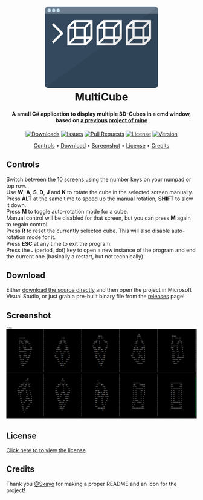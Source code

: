 <h1 align="center">
  <br>
  <img src="MultiCube-Icon.svg" width="300" alt="semicolon.js">
  <br>
  MultiCube
  <br>
</h1>

<h4 align="center">A small C# application to display multiple 3D-Cubes in a cmd window, based on <a href="https://github.com/filthycoding/RotatingCube">a previous project of mine</a></h4>

<p align="center">
  <a href="https://github.com/filthycoding/MultiCube/releases"><img src="https://img.shields.io/github/downloads/filthycoding/MultiCube/total.svg" alt="Downloads"></a>
  <a href="https://github.com/filthycoding/MultiCube/issues"><img src="https://img.shields.io/github/issues/filthycoding/MultiCube.svg" alt="Issues"></a>
  <a href="https://github.com/filthycoding/MultiCube/pulls"><img src="https://img.shields.io/github/issues-pr/filthycoding/MultiCube.svg" alt="Pull Requests" ></a>
  <a href="https://github.com/filthycoding/MultiCube/blob/master/LICENSE"><img src="https://img.shields.io/github/license/filthycoding/MultiCube.svg" alt="License"></a>
  <a href="https://github.com/filthycoding/MultiCube/releases/latest"><img src="https://img.shields.io/github/release/filthycoding/MultiCube.svg" alt="Version"></a>
</p>

<p align="center">
  <a href="#controls">Controls</a> •
  <a href="#download">Download</a> •
  <a href="#screenshot">Screenshot</a> •
  <a href="#license">License</a> •
  <a href="#credits">Credits</a>
</p>

## Controls

Switch between the 10 screens using the number keys on your numpad or top row.  
Use **W**, **A**, **S**, **D**, **J** and **K** to rotate the cube in the selected screen manually.  
Press **ALT** at the same time to speed up the manual rotation, **SHIFT** to slow it down.  
Press **M** to toggle auto-rotation mode for a cube.  
Manual control will be disabled for that screen, but you can press **M** again to regain control.  
Press **R** to reset the currently selected cube. This will also disable auto-rotation mode for it.  
Press **ESC** at any time to exit the program.  
Press the **.** (period, dot) key to open a new instance of the program and end the current one (basically a restart, but not technically)

## Download

Either [download the source directly](https://github.com/filthycoding/MultiCube/archive/master.zip) and then open the project in Microsoft Visual Studio, or just grab a pre-built binary file from the [releases](https://github.com/filthycoding/MultiCube/releases) page!

## Screenshot

![Screenshot](screenshot.png)

## License

[Click here to to view the license](https://github.com/filthycoding/MultiCube/blob/master/LICENSE)

## Credits
Thank you [@Skayo](https://github.com/Skayo) for making a proper README and an icon for the project!

